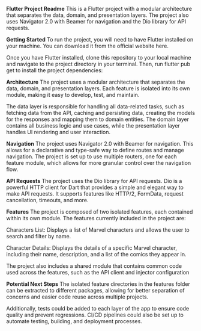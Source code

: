 **Flutter Project Readme**
This is a Flutter project with a modular architecture that separates the data, domain, and presentation layers. The project also uses Navigator 2.0 with Beamer for navigation and the Dio library for API requests.

**Getting Started**
To run the project, you will need to have Flutter installed on your machine. You can download it from the official website here.

Once you have Flutter installed, clone this repository to your local machine and navigate to the project directory in your terminal. Then, run flutter pub get to install the project dependencies:

**Architecture**
The project uses a modular architecture that separates the data, domain, and presentation layers. Each feature is isolated into its own module, making it easy to develop, test, and maintain.

The data layer is responsible for handling all data-related tasks, such as fetching data from the API, caching and persisting data, creating the models for the responses and mapping them to domain entities. 
The domain layer contains all business logic and use cases, while the presentation layer handles UI rendering and user interaction.

**Navigation**
The project uses Navigator 2.0 with Beamer for navigation. This allows for a declarative and type-safe way to define routes and manage navigation. The project is set up to use multiple routers, one for each feature module, which allows for more granular control over the navigation flow.

**API Requests**
The project uses the Dio library for API requests. Dio is a powerful HTTP client for Dart that provides a simple and elegant way to make API requests. It supports features like HTTP/2, FormData, request cancellation, timeouts, and more.

**Features**
The project is composed of two isolated features, each contained within its own module. The features currently included in the project are:

Characters List: Displays a list of Marvel characters and allows the user to search and filter by name.

Character Details: Displays the details of a specific Marvel character, including their name, description, and a list of the comics they appear in.

The project also includes a shared module that contains common code used across the features, such as the API client and injector configuration

**Potential Next Steps**
The isolated feature directories in the features folder can be extracted to different packages, allowing for better separation of concerns and easier code reuse across multiple projects.

Additionally, tests could be added to each layer of the app to ensure code quality and prevent regressions. CI/CD pipelines could also be set up to automate testing, building, and deployment processes.